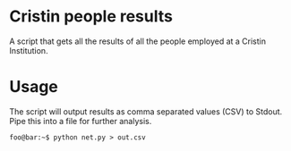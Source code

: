 # Cristin people results
A script that gets all the results of all the people employed at a Cristin Institution.

# Usage
The script will output results as comma separated values (CSV) to Stdout. Pipe this into a file for further analysis.
```console
foo@bar:~$ python net.py > out.csv
```
